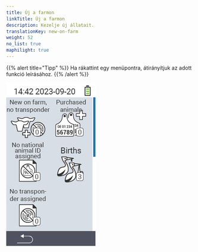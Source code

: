 ```yaml
---
title: Új a farmon
linkTitle: Új a farmon
description: Kezelje új állatait.
translationKey: new-on-farm
weight: 52
no_list: true
maphilight: true
---
```

{{% alert title="Tipp" %}}
Ha rákattint egy menüpontra, átirányítjuk az adott funkció leírásához.
{{% /alert %}}

<img src="images/newonfarm.png" alt="VitalControl Új a farmon" title="Új a farmon" usemap="#workmap" class="maphilight" />

<map name="workmap">
  <area shape="rect" coords="3,40,116,160" alt="Új a farmon, nincs transzponder" title="Itt rendelhet transzpondert az új állatokhoz, amelyeknek még nincs transzponderük&#10;Egérkattintás: dokumentáció megnyitása" href="/hu/docs/new-on-farm/new-no-transponder/">
  <area shape="rect" coords="3,160,116,280" alt="Nincs nemzeti állatazonosító hozzárendelve" title="Itt megtekintheti az összes állatot, amelyhez még nem rendeltek nemzeti állatazonosítót, és hozzárendelhet egy nemzeti állatazonosítót&#10;Egérkattintás: dokumentáció megnyitása" href="/hu/docs/new-on-farm/no-national-animal-id-assigned/">
  <area shape="rect" coords="3,280,116,399" alt="Nincs transzponder hozzárendelve" title="Itt megtekintheti az összes állatot, amelyhez még nem rendeltek transzpondert, és hozzárendelhet egy transzpondert&#10;Egérkattintás: dokumentáció megnyitása" href="/hu/docs/new-on-farm/no-transponder-assigned/">

  <area shape="rect" coords="116,40,230,160" alt="Vásárolt állatok" title="Itt megtekintheti aktuális vásárlásait és exportálhatja az adatokat&#10;Egérkattintás: dokumentáció megnyitása" href="/hu/docs/new-on-farm/purchased-animals/">
  <area shape="rect" coords="116,160,230,280" alt="Születések" title="Itt megtekintheti a születéseket és létrehozhat egy export fájlt&#10;Egérkattintás: dokumentáció megnyitása" href="/hu/docs/new-on-farm/births/">
  <area shape="rect" coords="1,401,100,439" alt="Vissza" title="Ugrás egy szinttel vissza&#10;Egérkattintás: dokumentáció megnyitása" href="/hu/docs/menu/mainmenu/">
</map>
